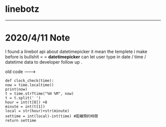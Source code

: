 # linebotz
---------------------------------------------------------------------------------------------------------------------------------------
# 2020/4/11 Note
I found a linebot api about datetimepicker it mean the templete i make before is bullshit = =
**datetimepicker** can let user type in date / time / datetime data  to  developer follow up .

old code --->

    def clock_check(time):
    now = time.localtime()
    print(now)
    t = time.strftime("%H %M", now)
    t = t.split(' ')
    hour = int(t[0]) +8
    minute = int(t[1])
    local = str(hour)+str(minute)
    settime = int(local)-int(time) #距離預約時間
    return settime
